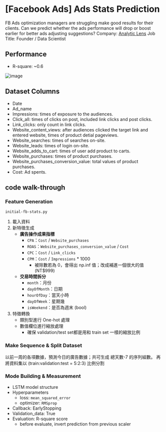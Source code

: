 # [Facebook Ads] Ads Stats Prediction
FB Ads optimization managers are struggling make good results for their clients. Can we predict whether the ads performance will drop or boost earlier for better ads adjusting suggestions?
Company: [Analytic Lens](https://jiunyiyang.me/)
Job Title: Founder / Data Scientist


## Performance

- <impressions> R-square: ~0.6

![image](https://i.imgur.com/vn0dLAn.png)


## Dataset Columns
- Date
- Ad_name
- Impressions: times of exposure to the audiences.
- Click_all: times of clicks on post, included link clicks and post clicks.
- Link_clicks: only count in link clicks.
- Website_content_views: after audiences clicked the target link and entered website, times of product detial pageviews.
- Website_searches: times of searches on-site.
- Website_leads: times of login on-site.
- Website_adds_to_cart: times of user add product to carts.
- Website_purchases: times of product purchases.
- Website_purchases_conversion_value: total values of product purchases.
- Cost: Ad spents.



## code walk-through


### Feature Generation
`initial-fb-stats.py`
1. 載入資料
2. 新特徵生成
    - **廣告操作成果指標**
        - `CPA`：`Cost` / `Website_purchases`
        - `ROAS`：`Website_purchases_conversion_value` / `Cost`
        - `CPC`：`Cost` / `Link_clicks`
        - `CPM`：`Cost` / `Impressions` * 1000
            - 被除數若為 0，會得出 np.inf 值；改成補進一個很大的值 (NT$999)
    - **交易時間拆分**
        - `month`：月份
        - `dayOfMonth`：日期
        - `hourOfDay`：當天小時
        - `dayOfWeek`：星期幾
        - `isWeekend`：是否為週末 (bool)
3. 特徵轉換
    - 類別型進行 One-hot 處理
    - 數值欄位進行縮放處理
        - 確保 validation/test set都是用和 train set 一樣的縮放比例


### Make Sequence & Split Dataset
以前一周的各項數據，預測今日的廣告數據；共可生成 總天數-7 的序列組數。
再將資料集以 (train:validation:test = 5:2:3) 比例分割


### Mode Building & Measurement
- LSTM model structure
- Hyperparameters
    - loss: `mean_squared_error`
    - optimizer: `RMSprop`
- Callback: EarlyStopping
- Validation_data: True
- Evaluation: R-square score
    - before evaluate, invert prediction from previous scaler


